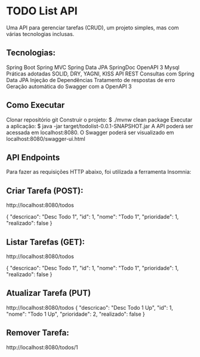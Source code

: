 <h1>TODO List API</h1>

Uma API para gerenciar tarefas (CRUD), um projeto simples, mas com várias tecnologias inclusas.

<h2>Tecnologias: </h2>
Spring Boot
Spring MVC
Spring Data JPA
SpringDoc OpenAPI 3
Mysql
Práticas adotadas
SOLID, DRY, YAGNI, KISS
API REST
Consultas com Spring Data JPA
Injeção de Dependências
Tratamento de respostas de erro
Geração automática do Swagger com a OpenAPI 3

<h2>Como Executar</h2>
Clonar repositório git
Construir o projeto:
$ ./mvnw clean package
Executar a aplicação:
$ java -jar target/todolist-0.0.1-SNAPSHOT.jar
A API poderá ser acessada em localhost:8080. O Swagger poderá ser visualizado em localhost:8080/swagger-ui.html

<h2>API Endpoints</h2>
Para fazer as requisições HTTP abaixo, foi utilizada a ferramenta Insomnia:

<h2>Criar Tarefa (POST): </h2>
http://localhost:8080/todos

  {
    "descricao": "Desc Todo 1",
    "id": 1,
    "nome": "Todo 1",
    "prioridade": 1,
    "realizado": false
  }

<h2>Listar Tarefas (GET): </h2>
http://localhost:8080/todos


  {
    "descricao": "Desc Todo 1",
    "id": 1,
    "nome": "Todo 1",
    "prioridade": 1,
    "realizado": false
  }

<h2>Atualizar Tarefa (PUT)</h2>
http://localhost:8080/todos
  {
    "descricao": "Desc Todo 1 Up",
    "id": 1,
    "nome": "Todo 1 Up",
    "prioridade": 2,
    "realizado": false
  }

<h2>Remover Tarefa: </h2>
http://localhost:8080/todos/1
